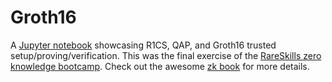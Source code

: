 # Groth16

A [Jupyter notebook](groth16.ipynb) showcasing R1CS, QAP, and Groth16 trusted setup/proving/verification.
This was the final exercise of the [RareSkills zero knowledge bootcamp](https://www.rareskills.io/zk-bootcamp).
Check out the awesome [zk book](https://www.rareskills.io/zk-book) for more details.
